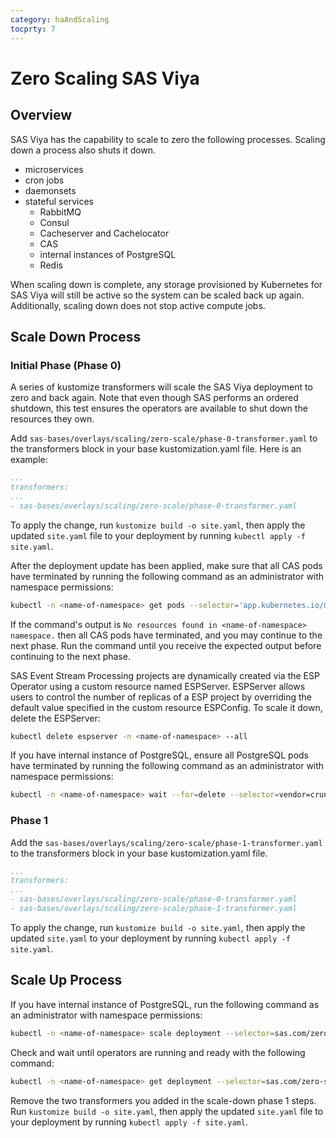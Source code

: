 ```yaml
---
category: haAndScaling
tocprty: 7
---
```


# Zero Scaling SAS Viya

## Overview

SAS Viya has the capability to scale to zero the following processes. Scaling
down a process also shuts it down.

- microservices
- cron jobs
- daemonsets
- stateful services
  - RabbitMQ
  - Consul
  - Cacheserver and Cachelocator
  - CAS
  - internal instances of PostgreSQL
  - Redis

When scaling down is complete, any storage provisioned by Kubernetes for SAS
Viya will still be active so the system can be scaled back up again.
Additionally, scaling down does not stop active compute jobs.

## Scale Down Process

### Initial Phase (Phase 0)

A series of kustomize transformers will scale the SAS Viya deployment to zero
and back again. Note that even though SAS performs an ordered shutdown, this
test ensures the operators are available to shut down the resources they own.

Add `sas-bases/overlays/scaling/zero-scale/phase-0-transformer.yaml` to the
transformers block in your base kustomization.yaml file. Here is an example:

```yaml
...
transformers:
...
- sas-bases/overlays/scaling/zero-scale/phase-0-transformer.yaml
```

To apply the change, run `kustomize build -o site.yaml`, then apply the updated
`site.yaml` file to your deployment by running `kubectl apply -f site.yaml`.

After the deployment update has been applied, make sure that all CAS pods have
terminated by running the following command as an administrator with namespace
permissions:

```sh
kubectl -n <name-of-namespace> get pods --selector='app.kubernetes.io/managed-by=sas-cas-operator'
```

If the command's output is
`No resources found in <name-of-namespace> namespace.` then all CAS pods have
terminated, and you may continue to the next phase. Run the command until you
receive the expected output before continuing to the next phase.

SAS Event Stream Processing projects are dynamically created via the ESP
Operator using a custom resource named ESPServer. ESPServer allows users to
control the number of replicas of a ESP project by overriding the default value
specified in the custom resource ESPConfig. To scale it down, delete the
ESPServer:

```sh
kubectl delete espserver -n <name-of-namespace> --all
```

If you have internal instance of PostgreSQL, ensure all PostgreSQL pods have
terminated by running the following command as an administrator with namespace
permissions:

```sh
kubectl -n <name-of-namespace> wait --for=delete --selector=vendor=crunchydata,role pods
```

### Phase 1

Add the `sas-bases/overlays/scaling/zero-scale/phase-1-transformer.yaml` to the
transformers block in your base kustomization.yaml file.

```yaml
...
transformers:
...
- sas-bases/overlays/scaling/zero-scale/phase-0-transformer.yaml
- sas-bases/overlays/scaling/zero-scale/phase-1-transformer.yaml
```

To apply the change, run `kustomize build -o site.yaml`, then apply the updated
`site.yaml` to your deployment by running `kubectl apply -f site.yaml`.

## Scale Up Process

If you have internal instance of PostgreSQL, run the following command as an
administrator with namespace permissions:

```sh
kubectl -n <name-of-namespace> scale deployment --selector=sas.com/zero-scale-phase=1 --replicas=1
```

Check and wait until operators are running and ready with the following command:

```sh
kubectl -n <name-of-namespace> get deployment --selector=sas.com/zero-scale-phase=1
```

Remove the two transformers you added in the scale-down phase 1 steps. Run
`kustomize build -o site.yaml`, then apply the updated `site.yaml` file to your
deployment by running `kubectl apply -f site.yaml`.
